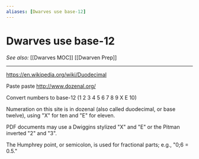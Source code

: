 ```yaml
---
aliases: [Dwarves use base-12]
---
```

# Dwarves use base-12
*See also:* [[Dwarves MOC]] [[Dwarven Prep]]
___
https://en.wikipedia.org/wiki/Duodecimal

Paste paste http://www.dozenal.org/

Convert numbers to base-12 (1 2 3 4 5 6 7 8 9 X E 10)


Numeration on this site is in dozenal (also called duodecimal, or base twelve), using "X" for ten and "E" for eleven.

PDF documents may use a Dwiggins stylized "X" and "E" or the Pitman inverted "2" and "3".

The Humphrey point, or semicolon, is used for fractional parts; e.g., "0;6 = 0.5."